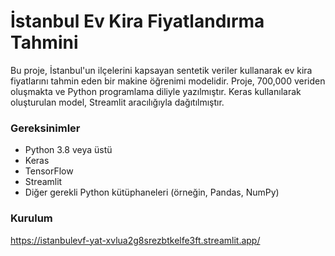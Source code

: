 # İstanbul Ev Kira Fiyatlandırma Tahmini

Bu proje, İstanbul'un ilçelerini kapsayan sentetik veriler kullanarak ev kira fiyatlarını tahmin eden bir makine öğrenimi modelidir. Proje, 700,000 veriden oluşmakta ve Python programlama diliyle yazılmıştır. Keras kullanılarak oluşturulan model, Streamlit aracılığıyla dağıtılmıştır.



### Gereksinimler

- Python 3.8 veya üstü
- Keras
- TensorFlow
- Streamlit
- Diğer gerekli Python kütüphaneleri (örneğin, Pandas, NumPy)

### Kurulum
https://istanbulevf-yat-xvlua2g8srezbtkelfe3ft.streamlit.app/
